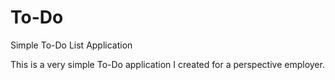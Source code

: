 # To-Do
Simple To-Do List Application

This is a very simple To-Do application I created for a perspective employer.
